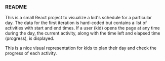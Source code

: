 ### README
 This is a small React project to visualize a kid's schedule for a particular day. The data for the first iteration is hard-coded but contains a list of activities with start and end times. If a user (kid) opens the page at any time during the day, the current activity, along with the time left and elapsed time (progress), is displayed.

This is a nice visual representation for kids to plan their day and check the progress of each activity.